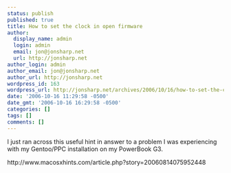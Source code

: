```yaml
---
status: publish
published: true
title: How to set the clock in open firmware
author:
  display_name: admin
  login: admin
  email: jon@jonsharp.net
  url: http://jonsharp.net
author_login: admin
author_email: jon@jonsharp.net
author_url: http://jonsharp.net
wordpress_id: 163
wordpress_url: http://jonsharp.net/archives/2006/10/16/how-to-set-the-clock-in-open-firmware/
date: '2006-10-16 11:29:58 -0500'
date_gmt: '2006-10-16 16:29:58 -0500'
categories: []
tags: []
comments: []
---
```

<p>I just ran across this useful hint in answer to a problem I was experiencing with my Gentoo&#47;PPC installation on my PowerBook G3.</p>
<p>http:&#47;&#47;www.macosxhints.com&#47;article.php?story=20060814075952448</p>
